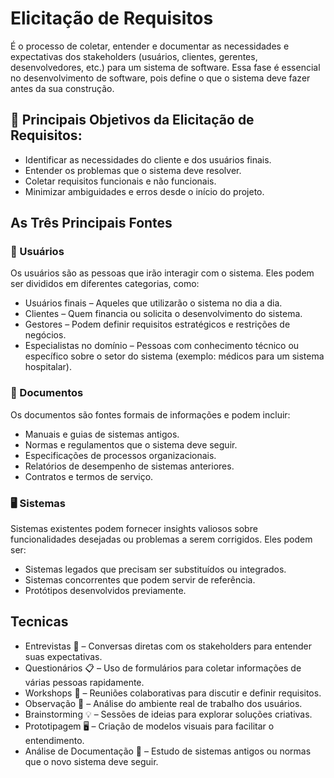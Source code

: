 # Elicitação de Requisitos

É o processo de coletar, entender e documentar as necessidades e expectativas dos stakeholders (usuários, clientes, gerentes, desenvolvedores, etc.) para um sistema de software. Essa fase é essencial no desenvolvimento de software, pois define o que o sistema deve fazer antes da sua construção.

## 🔹 Principais Objetivos da Elicitação de Requisitos:
- Identificar as necessidades do cliente e dos usuários finais.
- Entender os problemas que o sistema deve resolver.
- Coletar requisitos funcionais e não funcionais.
- Minimizar ambiguidades e erros desde o início do projeto.

## As Três Principais Fontes 

### 👤 Usuários 
Os usuários são as pessoas que irão interagir com o sistema. Eles podem ser divididos em diferentes categorias, como:

- Usuários finais – Aqueles que utilizarão o sistema no dia a dia.
- Clientes – Quem financia ou solicita o desenvolvimento do sistema.
- Gestores – Podem definir requisitos estratégicos e restrições de negócios.
- Especialistas no domínio – Pessoas com conhecimento técnico ou específico sobre o setor do sistema (exemplo: médicos para um sistema hospitalar).

### 📄 Documentos 
Os documentos são fontes formais de informações e podem incluir:

-  Manuais e guias de sistemas antigos. 
-  Normas e regulamentos que o sistema deve seguir.
-  Especificações de processos organizacionais.
-  Relatórios de desempenho de sistemas anteriores.
-  Contratos e termos de serviço.

### 🖥️ Sistemas 
Sistemas existentes podem fornecer insights valiosos sobre funcionalidades desejadas ou problemas a serem corrigidos. Eles podem ser:

- Sistemas legados que precisam ser substituídos ou integrados.
- Sistemas concorrentes que podem servir de referência.
- Protótipos desenvolvidos previamente.

## Tecnicas 
- Entrevistas 🎤 
    – Conversas diretas com os stakeholders para entender suas expectativas.
- Questionários 📋 
    – Uso de formulários para coletar informações de várias pessoas rapidamente.
- Workshops 🏢 
    – Reuniões colaborativas para discutir e definir requisitos.
- Observação 👀 
    – Análise do ambiente real de trabalho dos usuários.
- Brainstorming 💡 
    – Sessões de ideias para explorar soluções criativas.
- Prototipagem 🖥️ 
    – Criação de modelos visuais para facilitar o entendimento.
- Análise de Documentação 📄 
    – Estudo de sistemas antigos ou normas que o novo sistema deve seguir.